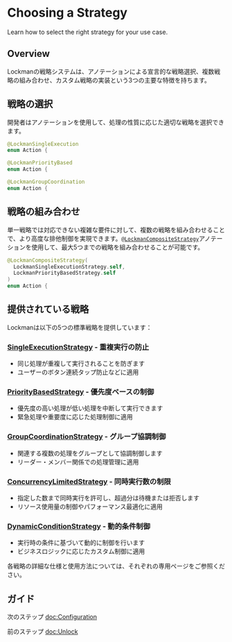 # Choosing a Strategy

Learn how to select the right strategy for your use case.

## Overview

Lockmanの戦略システムは、アノテーションによる宣言的な戦略選択、複数戦略の組み合わせ、カスタム戦略の実装という3つの主要な特徴を持ちます。

## 戦略の選択

開発者はアノテーションを使用して、処理の性質に応じた適切な戦略を選択できます。

```swift
@LockmanSingleExecution
enum Action {

@LockmanPriorityBased  
enum Action {

@LockmanGroupCoordination
enum Action {
```

## 戦略の組み合わせ

単一戦略では対応できない複雑な要件に対して、複数の戦略を組み合わせることで、より高度な排他制御を実現できます。[`@LockmanCompositeStrategy`](<doc:CompositeStrategy>)アノテーションを使用して、最大5つまでの戦略を組み合わせることが可能です。

```swift
@LockmanCompositeStrategy(
  LockmanSingleExecutionStrategy.self,
  LockmanPriorityBasedStrategy.self
)
enum Action {
```

## 提供されている戦略

Lockmanは以下の5つの標準戦略を提供しています：

### [SingleExecutionStrategy](<doc:SingleExecutionStrategy>) - 重複実行の防止

- 同じ処理が重複して実行されることを防ぎます
- ユーザーのボタン連続タップ防止などに適用

### [PriorityBasedStrategy](<doc:PriorityBasedStrategy>) - 優先度ベースの制御

- 優先度の高い処理が低い処理を中断して実行できます
- 緊急処理や重要度に応じた処理制御に適用

### [GroupCoordinationStrategy](<doc:GroupCoordinationStrategy>) - グループ協調制御

- 関連する複数の処理をグループとして協調制御します
- リーダー・メンバー関係での処理管理に適用

### [ConcurrencyLimitedStrategy](<doc:ConcurrencyLimitedStrategy>) - 同時実行数の制限

- 指定した数まで同時実行を許可し、超過分は待機または拒否します
- リソース使用量の制御やパフォーマンス最適化に適用

### [DynamicConditionStrategy](<doc:DynamicConditionStrategy>) - 動的条件制御

- 実行時の条件に基づいて動的に制御を行います
- ビジネスロジックに応じたカスタム制御に適用

各戦略の詳細な仕様と使用方法については、それぞれの専用ページをご参照ください。

## ガイド

次のステップ <doc:Configuration>

前のステップ <doc:Unlock>
